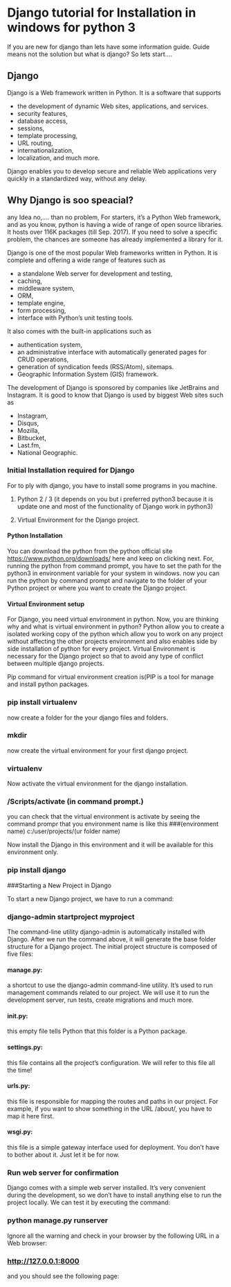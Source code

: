 # Django tutorial for Installation in windows for python 3
If you are new for django than lets have some information guide. Guide means not the solution but what is django? So lets start....

## Django
Django is a Web framework written in Python. It is a software that supports 
 - the development of dynamic Web sites, applications, and services. 
 - security features, 
 - database access, 
 - sessions, 
 - template processing, 
 - URL routing, 
 - internationalization, 
 - localization, and much more.

Django enables you to develop secure and reliable Web applications very quickly in a standardized way, without any delay.

## Why Django is soo speacial?
any Idea no,.... than no problem,
For starters, it’s a Python Web framework, and as you know, python is having a wide of range of open source libraries. It hosts over 116K packages (till Sep. 2017). If you need to solve a specific problem, the chances are someone has already implemented a library for it.

Django is one of the most popular Web frameworks written in Python. It is complete and offering a wide range of features such as 
 - a standalone Web server for development and testing, 
 - caching, 
 - middleware system, 
 - ORM, 
 - template engine, 
 - form processing, 
 - interface with Python’s unit testing tools. 
 
It also comes with the built-in applications such as 
 - authentication system, 
 - an administrative interface with automatically generated pages for CRUD operations, 
 - generation of syndication feeds (RSS/Atom), sitemaps. 
 - Geographic Information System (GIS) framework.

The development of Django is sponsored by companies like JetBrains and Instagram.
It is good to know that Django is used by biggest Web sites such as 
 - Instagram, 
 - Disqus, 
 - Mozilla, 
 - Bitbucket, 
 - Last.fm, 
 - National Geographic.

### Initial Installation required for Django
 For to ply with django, you have to install some programs in you machine.
 1. Python 2 / 3 (it depends on you but i preferred python3 because it is update one and most of the functionality of Django work in python3)

 2. Virtual Environment for the Django project.

#### Python Installation
You can download the python from the python official site https://www.python.org/downloads/ here and keep on clicking next.
For, running the python from command prompt, you have to set the path for the python3 in environment variable for your system in windows.
now you can run the python by command prompt and navigate to the folder of your Python project or where you want to create the Django project.

#### Virtual Environment setup
For Django, you need virtual environment in python. Now, you are thinking why and what is virtual environment in python?
Python allow you to create a isolated working copy of the python which allow you to work on any project without affecting the other projects environment and also enables side by side installation of python for every project.
Virtual Environment is necessary for the Django project so that to avoid any type of conflict between multiple django projects.

Pip command for virtual environment creation is(PIP is a tool for manage and install python packages. 
### pip install virtualenv

now create a folder for the your django files and folders.
### mkdir <foldername>
  
now create the virtual environment for your first django project.
### virtualenv <environment name>

Now activate the virtual environment for the django installation.
### <environment name>/Scripts/activate (in command prompt.)
  
you can check that the virtual environment is activate by seeing the command prompr that you environment name is like this 
###(environment name) c:/user/projects/(ur folder name)

Now install the Django in this environment and it will be available for this environment only.
### pip install django

###Starting a New Project in Django

To start a new Django project, we have to run a command:
### django-admin startproject myproject

The command-line utility django-admin is automatically installed with Django. After we run the command above, it will generate the base folder structure for a Django project. The initial project structure is composed of five files:
#### manage.py: 
a shortcut to use the django-admin command-line utility. It’s used to run management commands related to our project. We will use it to run the development server, run tests, create migrations and much more.
#### __init__.py: 
this empty file tells Python that this folder is a Python package.
#### settings.py: 
this file contains all the project’s configuration. We will refer to this file all the time!
#### urls.py: 
this file is responsible for mapping the routes and paths in our project. For example, if you want to show something in the URL /about/, you have to map it here first.
#### wsgi.py: 
this file is a simple gateway interface used for deployment. You don’t have to bother about it. Just let it be for now.

### Run web server for confirmation
Django comes with a simple web server installed. It’s very convenient during the development, so we don’t have to install anything else to run the project locally. We can test it by executing the command:
### python manage.py runserver

Ignore all the warning and check in your browser by the following URL in a Web browser: 
### http://127.0.0.1:8000 

and you should see the following page:


